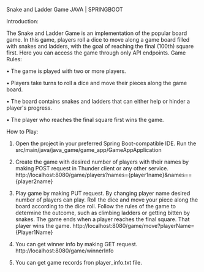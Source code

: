 Snake and Ladder Game
JAVA | SPRINGBOOT

Introduction:

The Snake and Ladder Game is an implementation of the popular board game. In this game, players roll a dice to move along a game board filled with snakes and ladders, with the goal of reaching the final (100th) square first. Here you can access the game through only API endpoints.
Game Rules:

•	The game is played with two or more players.

•	Players take turns to roll a dice and move their pieces along the game board.

•	The board contains snakes and ladders that can either help or hinder a player's progress.

•	The player who reaches the final square first wins the game.

How to Play:

1.	Open the project in your preferred Spring Boot-compatible IDE. Run the src/main/java/java_game/game_app/GameAppApplication

2.	Create the game with desired number of players with their names by making POST request in Thunder client or any other service.
http://localhost:8080/game/players?names={player1name}&names=={player2name}

3.	Play game by making PUT request. By changing player name desired number of players can play. Roll the dice and move your piece along the board according to the dice roll. Follow the rules of the game to determine the outcome, such as climbing ladders or getting bitten by snakes. The game ends when a player reaches the final square. That player wins the game.
http://localhost:8080/game/move?playerName={Player1Name}

4.	You can get winner info by making GET request.
http://localhost:8080/game/winnerInfo

5.	You can get game records fron player_info.txt file.

